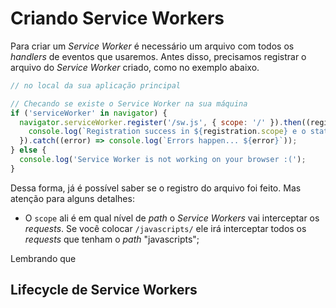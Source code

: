 # Criando Service Workers

Para criar um _Service Worker_ é necessário um arquivo com todos os _handlers_ de eventos que usaremos. Antes disso, precisamos registrar o arquivo do _Service Worker_ criado, como no exemplo abaixo.

```js
// no local da sua aplicação principal

// Checando se existe o Service Worker na sua máquina
if ('serviceWorker' in navigator) {
  navigator.serviceWorker.register('/sw.js', { scope: '/' }).then((registration) => {
    console.log(`Registration success in ${registration.scope} e o status é ${registration.scope}`);
  }).catch((error) => console.log(`Errors happen... ${error}`));
} else {
  console.log('Service Worker is not working on your browser :(');
}
```

Dessa forma, já é possível saber se o registro do arquivo foi feito. Mas atenção para alguns detalhes:

* O `scope` ali é em qual nível de _path_ o _Service Workers_ vai interceptar os _requests_. Se você colocar `/javascripts/` ele irá interceptar todos os _requests_ que tenham o _path_ "javascripts";

Lembrando que

## Lifecycle de Service Workers




